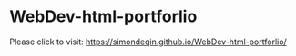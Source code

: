 # WebDev-html-portforlio
Please click to visit: https://simondeqin.github.io/WebDev-html-portforlio/
